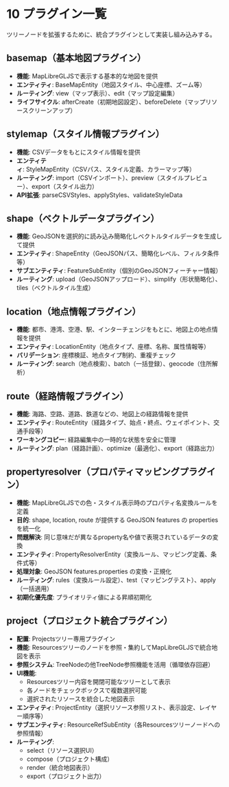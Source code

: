 # 10 プラグイン一覧

ツリーノードを拡張するために、統合プラグインとして実装し組み込みする。

## basemap（基本地図プラグイン）
- **機能**: MapLibreGLJSで表示する基本的な地図を提供
- **エンティティ**: BaseMapEntity（地図スタイル、中心座標、ズーム等）
- **ルーティング**: view（マップ表示）、edit（マップ設定編集）
- **ライフサイクル**: afterCreate（初期地図設定）、beforeDelete（マップリソースクリーンアップ）

## stylemap（スタイル情報プラグイン）
- **機能**: CSVデータをもとにスタイル情報を提供
- **エンティティ**: StyleMapEntity（CSVパス、スタイル定義、カラーマップ等）
- **ルーティング**: import（CSVインポート）、preview（スタイルプレビュー）、export（スタイル出力）
- **API拡張**: parseCSVStyles、applyStyles、validateStyleData

## shape（ベクトルデータプラグイン）
- **機能**: GeoJSONを選択的に読み込み簡略化しベクトルタイルデータを生成して提供
- **エンティティ**: ShapeEntity（GeoJSONパス、簡略化レベル、フィルタ条件等）
- **サブエンティティ**: FeatureSubEntity（個別のGeoJSONフィーチャー情報）
- **ルーティング**: upload（GeoJSONアップロード）、simplify（形状簡略化）、tiles（ベクトルタイル生成）

## location（地点情報プラグイン）
- **機能**: 都市、港湾、空港、駅、インターチェンジをもとに、地図上の地点情報を提供
- **エンティティ**: LocationEntity（地点タイプ、座標、名称、属性情報等）
- **バリデーション**: 座標検証、地点タイプ制約、重複チェック
- **ルーティング**: search（地点検索）、batch（一括登録）、geocode（住所解析）

## route（経路情報プラグイン）
- **機能**: 海路、空路、道路、鉄道などの、地図上の経路情報を提供
- **エンティティ**: RouteEntity（経路タイプ、始点・終点、ウェイポイント、交通手段等）
- **ワーキングコピー**: 経路編集中の一時的な状態を安全に管理
- **ルーティング**: plan（経路計画）、optimize（最適化）、export（経路出力）

## propertyresolver（プロパティマッピングプラグイン）
- **機能**: MapLibreGLJSでの色・スタイル表示時のプロパティ名変換ルールを定義
- **目的**: shape, location, route が提供する GeoJSON features の properties を統一化
- **問題解決**: 同じ意味だが異なるproperty名や値で表現されているデータの変換
- **エンティティ**: PropertyResolverEntity（変換ルール、マッピング定義、条件式等）
- **処理対象**: GeoJSON features.properties の変換・正規化
- **ルーティング**: rules（変換ルール設定）、test（マッピングテスト）、apply（一括適用）
- **初期化優先度**: プライオリティ値による昇順初期化

## project（プロジェクト統合プラグイン）
- **配置**: Projectsツリー専用プラグイン
- **機能**: Resourcesツリーのノードを参照・集約してMapLibreGLJSで統合地図を表示
- **参照システム**: TreeNodeの他TreeNode参照機能を活用（循環依存回避）
- **UI機能**:
    - Resourcesツリー内容を開閉可能なツリーとして表示
    - 各ノードをチェックボックスで複数選択可能
    - 選択されたリソースを統合した地図表示
- **エンティティ**: ProjectEntity（選択リソース参照リスト、表示設定、レイヤー順序等）
- **サブエンティティ**: ResourceRefSubEntity（各Resourcesツリーノードへの参照情報）
- **ルーティング**:
    - select（リソース選択UI）
    - compose（プロジェクト構成）
    - render（統合地図表示）
    - export（プロジェクト出力）

